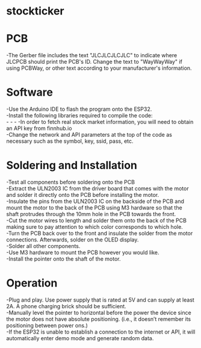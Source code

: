 # stockticker

# PCB
-The Gerber file includes the text "JLCJLCJLCJLC" to indicate where JLCPCB should print the PCB's ID. Change the text to "WayWayWay" if using PCBWay, or other text according to your manufacturer's information.
# Software
-Use the Arduino IDE to flash the program onto the ESP32.   
-Install the following libraries required to compile the code:  
	-
	-
	-
-In order to fetch real stock market information, you will need to obtain an API key from finnhub.io  
-Change the network and API parameters at the top of the code as necessary such as the symbol, key, ssid, pass, etc.  

# Soldering and Installation
-Test all components before soldering onto the PCB  
-Extract the ULN2003 IC from the driver board that comes with the motor and solder it directly onto the PCB before installing the motor.  
-Insulate the pins from the ULN2003 IC on the backside of the PCB and mount the motor to the back of the PCB using M3 hardware so that the shaft protrudes through the 10mm hole in the PCB towards the front.  
-Cut the motor wires to length and solder them onto the back of the PCB making sure to pay attention to which color corresponds to which hole.  
-Turn the PCB back over to the front and insulate the solder from the motor connections. Afterwards, solder on the OLED display.  
-Solder all other components.  
-Use M3 hardware to mount the PCB however you would like.  
-Install the pointer onto the shaft of the motor.  

# Operation
-Plug and play. Use power supply that is rated at 5V and can supply at least 2A. A phone charging brick should be sufficient.  
-Manually level the pointer to horizontal before the power the device since the motor does not have absolute positioning. (i.e., it doesn’t remember its positioning between power ons.)  
-If the ESP32 is unable to establish a connection to the internet or API, it will automatically enter demo mode and generate random data.   
